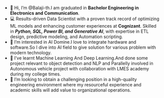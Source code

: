 - 👋 Hi, I’m @Balaji-th.I am graduated in **Bachelor Engineering in Electronics and Communication**.
- 💻 Results-driven Data Scientist with a proven track record of optimizing ML models and enhancing customer experiences at **Cognizant**. Skilled in **_Python, SQL, Power BI, and Generative AI_**, with expertise in ETL design, predictive modeling, and Automation scripting. 
- 💞️ I’m interested in AI Domine.I love to integrate hardware and software.So I dive into AI field to give solution for various problem with modern technology. 
- 🌱 I’ve learnt Machine Learning And Deep Learning.And done some project relevant to object detection and NLP and Parallelly involved in 
Autonomous vehicle project with collaboration with LMES academy during my college times. 
- 👀 I’m looking to obtain a challenging position in a high-quality engineering environment where
my resourceful experience and academic skills will add value to organizational operations. 


<!---
Balaji-th/Balaji-th is a ✨ special ✨ repository because its `README.md` (this file) appears on your GitHub profile.
You can click the Preview link to take a look at your changes.
--->
